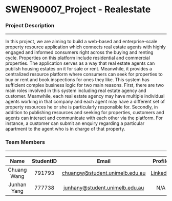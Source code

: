 # SWEN90007_Project - Realestate
### **Project Description**
---
In this project, we are aiming to build a web-based and enterprise-scale property resource application which connects real estate agents with highly engaged and informed consumers right across the buying and renting cycle. Properties on this platform include residential and commercial properties. The application serves as a way that real estate agents can publish housing estates on it for sale or rent. Meanwhile, it provides a centralized resource platform where consumers can seek for properties to buy or rent and book inspections for ones they like.
This system has sufficient complex business logic for two main reasons. First, there are two main roles involved in this system including real estate agency and customer. Meanwhile, each real estate agency may have multiple individual agents working in that company and each agent may have a different set of property resources he or she is particularly responsible for. Secondly, in addition to publishing resources and seeking for properties, customers and agents can interact and communicate with each other via the platform. For instance, a customer can submit an enquiry regarding a particular apartment to the agent who is in charge of that property.



### **Team Members**
---

| **Name** | **StudentID** | **Email** | **Profile** |
|:-----------------:|:-------------:|:---------------:|:---------------:|
|  Chuang Wang |791793  | chuangw@student.unimelb.edu.au| [LinkedIn](https://www.linkedin.com/in/chuangw/)|
| Junhan Yang | 777738 | junhany@student.unimelb.edu.au | N/A |





